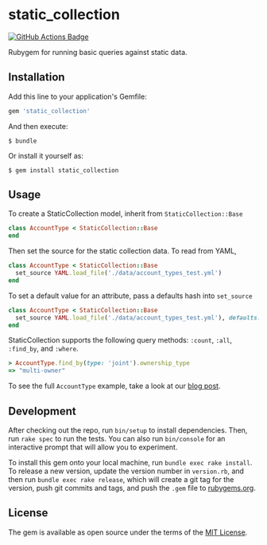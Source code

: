 # static_collection
[![GitHub Actions Badge](https://github.com/wealthsimple/static_collection/actions/workflows/main.yml/badge.svg)](https://github.com/wealthsimple/static_collection/actions)

Rubygem for running basic queries against static data.

## Installation

Add this line to your application's Gemfile:

```ruby
gem 'static_collection'
```

And then execute:

    $ bundle

Or install it yourself as:

    $ gem install static_collection

## Usage

To create a StaticCollection model, inherit from `StaticCollection::Base`

```ruby
class AccountType < StaticCollection::Base
end
```

Then set the source for the static collection data. To read from YAML,

```ruby
class AccountType < StaticCollection::Base
  set_source YAML.load_file('./data/account_types_test.yml')
end
```

To set a default value for an attribute, pass a defaults hash into `set_source`

```ruby
class AccountType < StaticCollection::Base
  set_source YAML.load_file('./data/account_types_test.yml'), defaults: { recommended_by_default: false }
end
```

StaticCollection supports the following query methods: `:count`, `:all`, `:find_by`, and `:where`.

```ruby
> AccountType.find_by(type: 'joint').ownership_type
=> "multi-owner"
```

To see the full `AccountType` example, take a look at our [blog post](http://code.wealthsimple.com/introducing-staticcollection-an-activerecord-interface-for-static-data/).

## Development

After checking out the repo, run `bin/setup` to install dependencies. Then, run `rake spec` to run the tests. You can also run `bin/console` for an interactive prompt that will allow you to experiment.

To install this gem onto your local machine, run `bundle exec rake install`. To release a new version, update the version number in `version.rb`, and then run `bundle exec rake release`, which will create a git tag for the version, push git commits and tags, and push the `.gem` file to [rubygems.org](https://rubygems.org).

## License

The gem is available as open source under the terms of the [MIT License](http://opensource.org/licenses/MIT).
